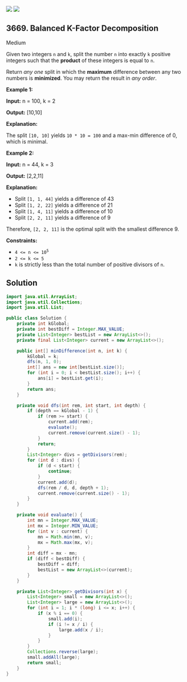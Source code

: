 [![](https://img.shields.io/github/stars/javadev/LeetCode-in-Java?label=Stars&style=flat-square)](https://github.com/javadev/LeetCode-in-Java)
[![](https://img.shields.io/github/forks/javadev/LeetCode-in-Java?label=Fork%20me%20on%20GitHub%20&style=flat-square)](https://github.com/javadev/LeetCode-in-Java/fork)

## 3669\. Balanced K-Factor Decomposition

Medium

Given two integers `n` and `k`, split the number `n` into exactly `k` positive integers such that the **product** of these integers is equal to `n`.

Return _any_ _one_ split in which the **maximum** difference between any two numbers is **minimized**. You may return the result in _any order_.

**Example 1:**

**Input:** n = 100, k = 2

**Output:** [10,10]

**Explanation:**

The split `[10, 10]` yields `10 * 10 = 100` and a max-min difference of 0, which is minimal.

**Example 2:**

**Input:** n = 44, k = 3

**Output:** [2,2,11]

**Explanation:**

*   Split `[1, 1, 44]` yields a difference of 43
*   Split `[1, 2, 22]` yields a difference of 21
*   Split `[1, 4, 11]` yields a difference of 10
*   Split `[2, 2, 11]` yields a difference of 9

Therefore, `[2, 2, 11]` is the optimal split with the smallest difference 9.

**Constraints:**

*   <code>4 <= n <= 10<sup>5</sup></code>
*   `2 <= k <= 5`
*   `k` is strictly less than the total number of positive divisors of `n`.

## Solution

```java
import java.util.ArrayList;
import java.util.Collections;
import java.util.List;

public class Solution {
    private int kGlobal;
    private int bestDiff = Integer.MAX_VALUE;
    private List<Integer> bestList = new ArrayList<>();
    private final List<Integer> current = new ArrayList<>();

    public int[] minDifference(int n, int k) {
        kGlobal = k;
        dfs(n, 1, 0);
        int[] ans = new int[bestList.size()];
        for (int i = 0; i < bestList.size(); i++) {
            ans[i] = bestList.get(i);
        }
        return ans;
    }

    private void dfs(int rem, int start, int depth) {
        if (depth == kGlobal - 1) {
            if (rem >= start) {
                current.add(rem);
                evaluate();
                current.remove(current.size() - 1);
            }
            return;
        }
        List<Integer> divs = getDivisors(rem);
        for (int d : divs) {
            if (d < start) {
                continue;
            }
            current.add(d);
            dfs(rem / d, d, depth + 1);
            current.remove(current.size() - 1);
        }
    }

    private void evaluate() {
        int mn = Integer.MAX_VALUE;
        int mx = Integer.MIN_VALUE;
        for (int v : current) {
            mn = Math.min(mn, v);
            mx = Math.max(mx, v);
        }
        int diff = mx - mn;
        if (diff < bestDiff) {
            bestDiff = diff;
            bestList = new ArrayList<>(current);
        }
    }

    private List<Integer> getDivisors(int x) {
        List<Integer> small = new ArrayList<>();
        List<Integer> large = new ArrayList<>();
        for (int i = 1; i * (long) i <= x; i++) {
            if (x % i == 0) {
                small.add(i);
                if (i != x / i) {
                    large.add(x / i);
                }
            }
        }
        Collections.reverse(large);
        small.addAll(large);
        return small;
    }
}
```